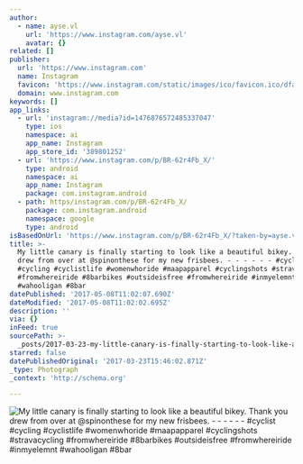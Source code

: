 ```yaml
---
author:
  - name: ayse.vl
    url: 'https://www.instagram.com/ayse.vl'
    avatar: {}
related: []
publisher:
  url: 'https://www.instagram.com'
  name: Instagram
  favicon: 'https://www.instagram.com/static/images/ico/favicon.ico/dfa85bb1fd63.ico'
  domain: www.instagram.com
keywords: []
app_links:
  - url: 'instagram://media?id=1476876572485337047'
    type: ios
    namespace: ai
    app_name: Instagram
    app_store_id: '389801252'
  - url: 'https://www.instagram.com/p/BR-62r4Fb_X/'
    type: android
    namespace: ai
    app_name: Instagram
    package: com.instagram.android
  - path: https/instagram.com/p/BR-62r4Fb_X/
    package: com.instagram.android
    namespace: google
    type: android
isBasedOnUrl: 'https://www.instagram.com/p/BR-62r4Fb_X/?taken-by=ayse.vl'
title: >-
  My little canary is finally starting to look like a beautiful bikey. Thank you
  drew from over at @spinonthese for my new frisbees. - - - - - - #cyclist
  #cycling #cyclistlife #womenwhoride #maapapparel #cyclingshots #stravacycling
  #fromwhereiride #8barbikes #outsideisfree #fromwhereiride #inmyelemnt
  #wahooligan #8bar
datePublished: '2017-05-08T11:02:07.690Z'
dateModified: '2017-05-08T11:02:02.695Z'
description: ''
via: {}
inFeed: true
sourcePath: >-
  _posts/2017-03-23-my-little-canary-is-finally-starting-to-look-like-a-beautifu.md
starred: false
datePublishedOriginal: '2017-03-23T15:46:02.871Z'
_type: Photograph
_context: 'http://schema.org'

---
```

![My little canary is finally starting to look like a beautiful bikey. Thank you drew from over at @spinonthese for my new frisbees. - - - - - - #cyclist #cycling #cyclistlife #womenwhoride #maapapparel #cyclingshots #stravacycling #fromwhereiride #8barbikes #outsideisfree #fromwhereiride #inmyelemnt #wahooligan #8bar](https://scontent.cdninstagram.com/t51.2885-15/s640x640/sh0.08/e35/17493880_790747061081684_2929657618496487424_n.jpg)